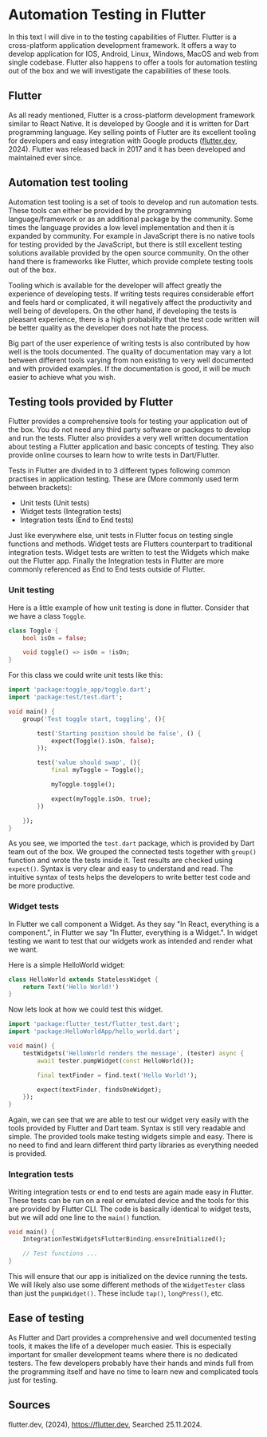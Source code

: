 # Automation Testing in Flutter

In this text I will dive in to the testing capabilities of Flutter. Flutter is a cross-platform application development framework. It offers a way to develop application for IOS, Android, Linux, Windows, MacOS and web from single codebase. Flutter also happens to offer a tools for automation testing out of the box and we will investigate the capabilities of these tools.

## Flutter

As all ready mentioned, Flutter is a cross-platform development framework similar to React Native. It is developed by Google and it is written for Dart programming language. Key selling points of Flutter are its excellent tooling for developers and easy integration with Google products ([flutter.dev](https://flutter.dev/), 2024). Flutter was released back in 2017 and it has been developed and maintained ever since.

## Automation test tooling

Automation test tooling is a set of tools to develop and run automation tests. These tools can either be provided by the programming language/framework or as an additional package by the community. Some times the language provides a low level implementation and then it is expanded by community. For example in JavaScript there is no native tools for testing provided by the JavaScript, but there is still excellent testing solutions available provided by the open source community. On the other hand there is frameworks like Flutter, which provide complete testing tools out of the box.

Tooling which is available for the developer will affect greatly the experience of developing tests. If writing tests requires considerable effort and feels hard or complicated, it will negatively affect the productivity and well being of developers. On the other hand, if developing the tests is pleasant experience, there is a high probability that the test code written will be better quality as the developer does not hate the process.

Big part of the user experience of writing tests is also contributed by how well is the tools documented. The quality of documentation may vary a lot between different tools varying from non existing to very well documented and with provided examples. If the documentation is good, it will be much easier to achieve what you wish.

## Testing tools provided by Flutter

Flutter provides a comprehensive tools for testing your application out of the box. You do not need any third party software or packages to develop and run the tests. Flutter also provides a very well written documentation about testing a Flutter application and basic concepts of testing. They also provide online courses to learn how to write tests in Dart/Flutter.

Tests in Flutter are divided in to 3 different types following common practises in application testing. These are (More commonly used term between brackets):

- Unit tests (Unit tests)
- Widget tests (Integration tests)
- Integration tests (End to End tests)

Just like everywhere else, unit tests in Flutter focus on testing single functions and methods. Widget tests are Flutters counterpart to traditional integration tests. Widget tests are written to test the Widgets which make out the Flutter app. Finally the Integration tests in Flutter are more commonly referenced as End to End tests outside of Flutter.

### Unit testing

Here is a little example of how unit testing is done in flutter. Consider that we have a class `Toggle`.

```dart
class Toggle {
    bool isOn = false;

    void toggle() => isOn = !isOn;
}
```

For this class we could write unit tests like this:

```dart
import 'package:toggle_app/toggle.dart';
import 'package:test/test.dart';

void main() {
    group('Test toggle start, toggling', (){

        test('Starting position should be false', () {
            expect(Toggle().isOn, false);
        });

        test('value should swap', (){
            final myToggle = Toggle();

            myToggle.toggle();

            expect(myToggle.isOn, true);
        })

    });
}
```

As you see, we imported the `test.dart` package, which is provided by Dart team out of the box. We grouped the connected tests together with `group()` function and wrote the tests inside it. Test results are checked using `expect()`. Syntax is very clear and easy to understand and read. The intuitive syntax of tests helps the developers to write better test code and be more productive.

### Widget tests

In Flutter we call component a Widget. As they say "In React, everything is a component.", in Flutter we say "In Flutter, everything is a Widget.". In widget testing we want to test that our widgets work as intended and render what we want.

Here is a simple HelloWorld widget:

```dart
class HelloWorld extends StatelessWidget {
    return Text('Hello World!')
}
```

Now lets look at how we could test this widget.

```dart
import 'package:flutter_test/flutter_test.dart';
import 'package:HelloWorldApp/hello_world.dart';

void main() {
    testWidgets('HelloWorld renders the message', (tester) async {
        await tester.pumpWidget(const HelloWorld());

        final textFinder = find.text('Hello World!');

        expect(textFinder, findsOneWidget);
    });
}
```

Again, we can see that we are able to test our widget very easily with the tools provided by Flutter and Dart team. Syntax is still very readable and simple. The provided tools make testing widgets simple and easy. There is no need to find and learn different third party libraries as everything needed is provided.

### Integration tests

Writing integration tests or end to end tests are again made easy in Flutter. These tests can be run on a real or emulated device and the tools for this are provided by Flutter CLI. The code is basically identical to widget tests, but we will add one line to the `main()` function.

```dart
void main() {
    IntegrationTestWidgetsFlutterBinding.ensureInitialized();

    // Test functions ...
}
```

This will ensure that our app is initialized on the device running the tests. We will likely also use some different methods of the `WidgetTester` class than just the `pumpWidget()`. These include `tap()`, `longPress()`, etc.

## Ease of testing

As Flutter and Dart provides a comprehensive and well documented testing tools, it makes the life of a developer much easier. This is especially important for smaller development teams where there is no dedicated testers. The few developers probably have their hands and minds full from the programming itself and have no time to learn new and complicated tools just for testing.

## Sources

flutter.dev, (2024), https://flutter.dev, Searched 25.11.2024.
